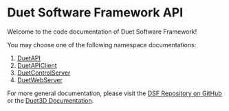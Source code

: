# Duet Software Framework API

Welcome to the code documentation of Duet Software Framework!

You may choose one of the following namespace documentations:

1. [DuetAPI](api/DuetAPI.yml)
2. [DuetAPIClient](api/DuetAPIClient.yml)
3. [DuetControlServer](api/DuetControlServer.yml)
4. [DuetWebServer](api/DuetWebServer.yml)

For more general documentation, please visit the [DSF Repository on GitHub](https://github.com/chrishamm/DuetSoftwareFramework) or the [Duet3D Documentation](https://docs.duet3d.com).
